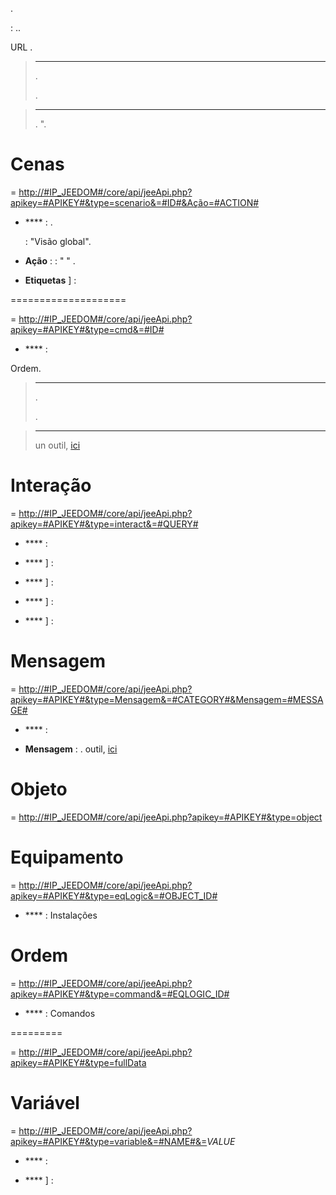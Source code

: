 

.

 : 
..


URL .

> ****
>
> 
> . 
> 
> .

> ****
>
> 
> . 
> ".

Cenas 
========

 =
[http://\#IP\_JEEDOM\#/core/api/jeeApi.php?apikey=\#APIKEY\#&type=scenario&=\#ID\#&Ação=\#ACTION\#](http://#IP_JEEDOM#/core/api/jeeApi.php?apikey=#APIKEY#&type=scenario&=#ID#&Ação=#ACTION#)

-   **** : . 
    
    
     : 
    "Visão global".

-   **Ação** : 
     : "
    "
    .

-   **Etiquetas** ] : 
    
    
    

 
====================

 =
[http://\#IP\_JEEDOM\#/core/api/jeeApi.php?apikey=\#APIKEY\#&type=cmd&=\#ID\#](http://#IP_JEEDOM#/core/api/jeeApi.php?apikey=#APIKEY#&type=cmd&=#ID#)

-   **** : 
    





Ordem.

> ****
>
> 
> . 
> 
> . 

> ****
>
> 
> un outil, [ici](https://meyerweb.com/eric/tools/dencoder/)

Interação 
===========

 =
[http://\#IP\_JEEDOM\#/core/api/jeeApi.php?apikey=\#APIKEY\#&type=interact&=\#QUERY\#](http://#IP_JEEDOM#/core/api/jeeApi.php?apikey=#APIKEY#&type=interact&=#QUERY#)

-   **** : 

-   **** ] : 
    

-   **** ] : 
    

-   **** ] : 
    

-   **** ] : 
    

Mensagem 
=======

 =
[http://\#IP\_JEEDOM\#/core/api/jeeApi.php?apikey=\#APIKEY\#&type=Mensagem&=\#CATEGORY\#&Mensagem=\#MESSAGE\#](http://#IP_JEEDOM#/core/api/jeeApi.php?apikey=#APIKEY#&type=Mensagem&=#CATEGORY#&Mensagem=#MESSAGE#)

-   **** : 

-   **Mensagem** : 
    . 
    outil, [ici](https://meyerweb.com/eric/tools/dencoder/)

Objeto 
=====

 =
[http://\#IP\_JEEDOM\#/core/api/jeeApi.php?apikey=\#APIKEY\#&type=object](http://#IP_JEEDOM#/core/api/jeeApi.php?apikey=#APIKEY#&type=object)



Equipamento 
==========

 =
[http://\#IP\_JEEDOM\#/core/api/jeeApi.php?apikey=\#APIKEY\#&type=eqLogic&=\#OBJECT\_ID\#](http://#IP_JEEDOM#/core/api/jeeApi.php?apikey=#APIKEY#&type=eqLogic&object_=#OBJECT_ID#)

-   **** : 
    Instalações

Ordem 
========

 =
[http://\#IP\_JEEDOM\#/core/api/jeeApi.php?apikey=\#APIKEY\#&type=command&=\#EQLOGIC\_ID\#](http://#IP_JEEDOM#/core/api/jeeApi.php?apikey=#APIKEY#&type=command&eqLogic_=#EQLOGIC_ID#)

-   **** : 
    Comandos

 
=========

 =
[http://\#IP\_JEEDOM\#/core/api/jeeApi.php?apikey=\#APIKEY\#&type=fullData](http://#IP_JEEDOM#/core/api/jeeApi.php?apikey=#APIKEY#&type=fullData)




Variável 
========

 =
[http://\#IP\_JEEDOM\#/core/api/jeeApi.php?apikey=\#APIKEY\#&type=variable&=\#NAME\#&=](http://#IP_JEEDOM#/core/api/jeeApi.php?apikey=#APIKEY#&type=variable&=#NAME#&=)*VALUE*

-   **** : 
    

-   **** ] : 
    


